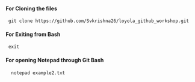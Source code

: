 #### For Cloning the files
     git clone https://github.com/Svkrishna26/loyola_github_workshop.git
#### For Exiting from Bash
     exit
#### For opening Notepad through Git Bash
      notepad example2.txt

